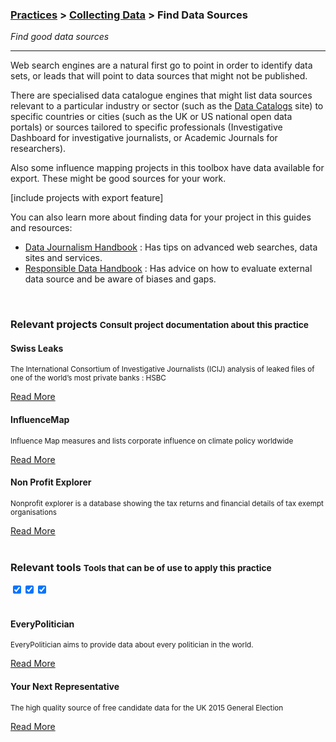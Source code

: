 ### [Practices](../../practices.html) > [Collecting Data](../../practices.html#collect) > Find Data Sources 

_Find good data sources_

____

Web search engines are a natural first go to point in order to identify data sets, or leads that will point to data sources that might not be published.

There are specialised data catalogue engines that might list data sources relevant to a particular industry or sector (such as the [Data Catalogs](datacatalogs.org) site) to specific countries or cities (such as the UK or US national open data portals) or sources tailored to specific professionals (Investigative Dashboard for investigative journalists, or Academic Journals for researchers). 

Also some influence mapping projects in this toolbox have data available for export. These might be good sources for your work.

[include projects with export feature]

You can also learn more about finding data for your project in this guides and resources:
 - [Data Journalism Handbook](http://datajournalismhandbook.org/1.0/en/getting_data.html) : Has tips on advanced web searches, data sites and services.
 - [Responsible Data Handbook](https://responsibledata.io/wp-content/uploads/2014/10/responsible-development-data-book.pdf) : Has advice on how to evaluate external data source and be aware of biases and gaps.

</div></div><!-- dirty trick. close parent container and row--> 





































































































































<div class="container">
<div class="row">
<br>
<h3>Relevant projects <small>Consult project documentation about this practice</small></h3>
</div>
</div>

<div class="container-fluid">
<div class="row">
<div class="carousel">






<div>
<div class="panel panel-primary">
<div class="panel-heading">
<h4 class="panel-title">Swiss Leaks</h4>
</div>
<div class="panel-body">
<p><small>The International Consortium of Investigative Journalists (ICIJ) analysis of leaked files of one of the world’s most private banks : HSBC</small></p>
<a href="../../projects/swiss-leaks.html#documented-practices">Read More</a>
</div>
</div>
</div>























































<div>
<div class="panel panel-primary">
<div class="panel-heading">
<h4 class="panel-title">InfluenceMap</h4>
</div>
<div class="panel-body">
<p><small>Influence Map measures and lists corporate influence on climate policy worldwide</small></p>
<a href="../../projects/influencemap.html#documented-practices">Read More</a>
</div>
</div>
</div>





































<div>
<div class="panel panel-primary">
<div class="panel-heading">
<h4 class="panel-title">Non Profit Explorer
</h4>
</div>
<div class="panel-body">
<p><small>Nonprofit explorer is a database showing the tax returns and financial details of tax exempt organisations</small></p>
<a href="../../projects/non-profit-explorer.html#documented-practices">Read More</a>
</div>
</div>
</div>






























</div>
<br>
</div>
</div>























































































































































































































<div class="container"><!-- dirty trick. reopen parent container -->
<div class="row">
<span class="pull-left"><h3>Relevant tools <small>Tools that can be of use to apply this practice</small></h3></span>
<span class="pull-right project-filter">
<div class="btn-group" data-toggle="buttons">
<label class="btn btn-primary glyphicon glyphicon-user active" data-toggle="tooltip" data-placement="top" title="User"><input type="checkbox" autocomplete="off" checked></label><label class="btn btn-primary glyphicon glyphicon-education active" data-toggle="tooltip" data-placement="top" title="Data User"><input type="checkbox" autocomplete="off" checked></label><label class="btn btn-primary glyphicon glyphicon-wrench active" data-toggle="tooltip" data-placement="top" title="Developer"><input type="checkbox" autocomplete="off" checked></label>
</div>
</span>
</div>
</div>

<div class="container-fluid">
<div class="row">
<br>
<div class="carousel">










<div>
<div class="panel panel-primary" data-toolbox-user="">
<div class="panel-heading">
<h4 class="panel-title">EveryPolitician</h4>
</div>
<div class="panel-body">
<p><small>EveryPolitician aims to provide data about every politician in the world.</small></p>
<a href="../../tools/everypolitician.html">Read More</a>
</div>
</div>
</div>



<div>
<div class="panel panel-primary" data-toolbox-user="">
<div class="panel-heading">
<h4 class="panel-title">Your Next Representative</h4>
</div>
<div class="panel-body">
<p><small>The high quality source of free candidate data for the UK 2015 General Election</small></p>
<a href="../../tools/your-next-representative.html">Read More</a>
</div>
</div>
</div>






































































































































































































</div>
</div>
</div>
<div class="container"><!-- dirty trick. reopen parent container -->
<div class="row">
</div><!--- group row -->
</div><!--- group container -->
<div class="container"><div class="row"><!-- dirty trick. reopen parent container and row -->